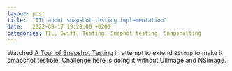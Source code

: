 ```yaml
---
layout: post
title:  "TIL about snapshot testing implementation"
date:   2022-09-17 19:28:00 +0200
categories: TIL, Swift, Testing, Snaphot testing, Snapshotting
---
```

Watched [A Tour of Snapshot Testing](https://www.pointfree.co/episodes/ep41-a-tour-of-snapshot-testing) in attempt to extend `Bitmap` to make it smapshot testible. Challenge here is doing it without UIImage and NSImage.
